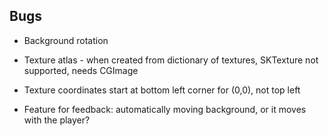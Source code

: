 

## Bugs

- Background rotation
- Texture atlas - when created from dictionary of textures, SKTexture not supported, needs CGImage
- Texture coordinates start at bottom left corner for (0,0), not top left

- Feature for feedback: automatically moving background, or it moves with the player?
